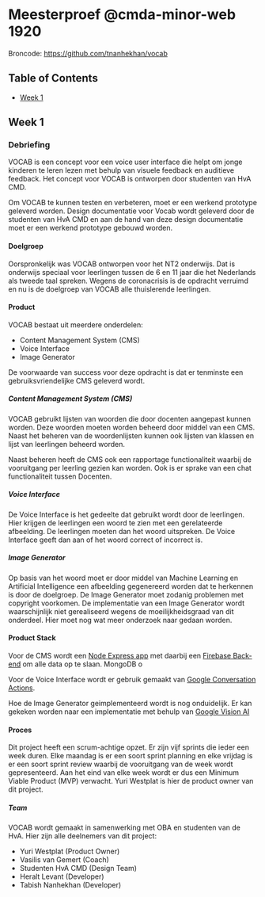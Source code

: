 # Meesterproef @cmda-minor-web 1920
Broncode: https://github.com/tnanhekhan/vocab

## Table of Contents
- [Week 1](#week-1)
## Week 1
### Debriefing
VOCAB is een concept voor een voice user interface die helpt om jonge kinderen te leren lezen met behulp van visuele feedback en auditieve feedback. Het concept voor VOCAB is ontworpen door studenten van HvA CMD.

Om VOCAB te kunnen testen en verbeteren, moet er een werkend prototype geleverd worden. Design documentatie voor Vocab wordt geleverd door de studenten van HvA CMD en aan de hand van deze design documentatie moet er een werkend prototype gebouwd worden.

#### Doelgroep
Oorspronkelijk was VOCAB ontworpen voor het NT2 onderwijs. Dat is onderwijs speciaal voor leerlingen tussen de 6 en 11 jaar die het Nederlands als tweede taal spreken. Wegens de coronacrisis is de opdracht verruimd en nu is de doelgroep van VOCAB alle thuislerende leerlingen.

#### Product
VOCAB bestaat uit meerdere onderdelen:
- Content Management System (CMS)
- Voice Interface
- Image Generator

De voorwaarde van success voor deze opdracht is dat er tenminste een gebruiksvriendelijke CMS geleverd wordt.

##### Content Management System (CMS)
VOCAB gebruikt lijsten van woorden die door docenten aangepast kunnen worden. Deze woorden moeten worden beheerd door middel van een CMS. Naast het beheren van de woordenlijsten kunnen ook lijsten van klassen en lijst van leerlingen beheerd worden. 

Naast beheren heeft de CMS ook een rapportage functionaliteit waarbij de vooruitgang per leerling gezien kan worden. Ook is er sprake van een chat functionaliteit tussen Docenten.

##### Voice Interface
De Voice Interface is het gedeelte dat gebruikt wordt door de leerlingen. Hier krijgen de leerlingen een woord te zien met een gerelateerde afbeelding. De leerlingen moeten dan het woord uitspreken. De Voice Interface geeft dan aan of het woord correct of incorrect is.

##### Image Generator
Op basis van het woord moet er door middel van Machine Learning en Artificial Intelligence een afbeelding gegenereerd worden dat te herkennen is door de doelgroep. De Image Generator moet zodanig problemen met copyright voorkomen. De implementatie van een Image Generator wordt waarschijnlijk niet gerealiseerd wegens de moeilijkheidsgraad van dit onderdeel. Hier moet nog wat meer onderzoek naar gedaan worden.

#### Product Stack
Voor de CMS wordt een [Node Express app](https://expressjs.com/) met daarbij een [Firebase Back-end](https://firebase.google.com/) om alle data op te slaan. MongoDB o 

Voor de Voice Interface wordt er gebruik gemaakt van [Google Conversation Actions](https://developers.google.com/assistant/conversational).

Hoe de Image Generator geimplementeerd wordt is nog onduidelijk. Er kan gekeken worden naar een implementatie met behulp van [Google Vision AI](https://cloud.google.com/vision?hl=nl) 

#### Proces
Dit project heeft een scrum-achtige opzet. Er zijn vijf sprints die ieder een week duren. Elke maandag is er een soort sprint planning en elke vrijdag is er een soort sprint review waarbij de vooruitgang van de week wordt gepresenteerd. Aan het eind van elke week wordt er dus een Minimum Viable Product (MVP) verwacht. Yuri Westplat is hier de product owner van dit project.

##### Team
VOCAB wordt gemaakt in samenwerking met OBA en studenten van de HvA. Hier zijn alle deelnemers van dit project:

- Yuri Westplat (Product Owner)
- Vasilis van Gemert (Coach)
- Studenten HvA CMD (Design Team)
- Heralt Levant (Developer)
- Tabish Nanhekhan (Developer)